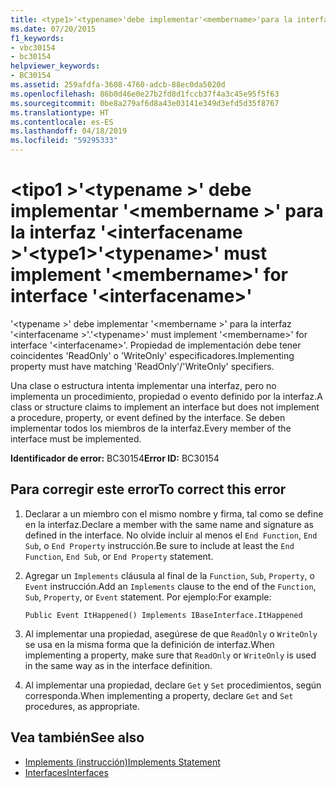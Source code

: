 ```yaml
---
title: <type1>'<typename>'debe implementar'<membername>'para la interfaz'<interfacename>'
ms.date: 07/20/2015
f1_keywords:
- vbc30154
- bc30154
helpviewer_keywords:
- BC30154
ms.assetid: 259afdfa-3608-4760-adcb-88ec0da5020d
ms.openlocfilehash: 86b0d46e0e27b2fd8d1fccb37f4a3c45e95f5f63
ms.sourcegitcommit: 0be8a279af6d8a43e03141e349d3efd5d35f8767
ms.translationtype: HT
ms.contentlocale: es-ES
ms.lasthandoff: 04/18/2019
ms.locfileid: "59295333"
---
```

# <a name="type1typename-must-implement-membername-for-interface-interfacename"></a><span data-ttu-id="acb42-102">\<tipo1 >'\<typename >' debe implementar '\<membername >' para la interfaz '\<interfacename >'</span><span class="sxs-lookup"><span data-stu-id="acb42-102">\<type1>'\<typename>' must implement '\<membername>' for interface '\<interfacename>'</span></span>
<span data-ttu-id="acb42-103">'\<typename >' debe implementar '\<membername >' para la interfaz '\<interfacename >'.</span><span class="sxs-lookup"><span data-stu-id="acb42-103">'\<typename>' must implement '\<membername>' for interface '\<interfacename>'.</span></span> <span data-ttu-id="acb42-104">Propiedad de implementación debe tener coincidentes 'ReadOnly' o 'WriteOnly' especificadores.</span><span class="sxs-lookup"><span data-stu-id="acb42-104">Implementing property must have matching 'ReadOnly'/'WriteOnly' specifiers.</span></span>  
  
 <span data-ttu-id="acb42-105">Una clase o estructura intenta implementar una interfaz, pero no implementa un procedimiento, propiedad o evento definido por la interfaz.</span><span class="sxs-lookup"><span data-stu-id="acb42-105">A class or structure claims to implement an interface but does not implement a procedure, property, or event defined by the interface.</span></span> <span data-ttu-id="acb42-106">Se deben implementar todos los miembros de la interfaz.</span><span class="sxs-lookup"><span data-stu-id="acb42-106">Every member of the interface must be implemented.</span></span>  
  
 <span data-ttu-id="acb42-107">**Identificador de error:** BC30154</span><span class="sxs-lookup"><span data-stu-id="acb42-107">**Error ID:** BC30154</span></span>  
  
## <a name="to-correct-this-error"></a><span data-ttu-id="acb42-108">Para corregir este error</span><span class="sxs-lookup"><span data-stu-id="acb42-108">To correct this error</span></span>  
  
1. <span data-ttu-id="acb42-109">Declarar a un miembro con el mismo nombre y firma, tal como se define en la interfaz.</span><span class="sxs-lookup"><span data-stu-id="acb42-109">Declare a member with the same name and signature as defined in the interface.</span></span> <span data-ttu-id="acb42-110">No olvide incluir al menos el `End Function`, `End Sub`, o `End Property` instrucción.</span><span class="sxs-lookup"><span data-stu-id="acb42-110">Be sure to include at least the `End Function`, `End Sub`, or `End Property` statement.</span></span>  
  
2. <span data-ttu-id="acb42-111">Agregar un `Implements` cláusula al final de la `Function`, `Sub`, `Property`, o `Event` instrucción.</span><span class="sxs-lookup"><span data-stu-id="acb42-111">Add an `Implements` clause to the end of the `Function`, `Sub`, `Property`, or `Event` statement.</span></span> <span data-ttu-id="acb42-112">Por ejemplo:</span><span class="sxs-lookup"><span data-stu-id="acb42-112">For example:</span></span>  
  
    ```  
    Public Event ItHappened() Implements IBaseInterface.ItHappened  
    ```  
  
3. <span data-ttu-id="acb42-113">Al implementar una propiedad, asegúrese de que `ReadOnly` o `WriteOnly` se usa en la misma forma que la definición de interfaz.</span><span class="sxs-lookup"><span data-stu-id="acb42-113">When implementing a property, make sure that `ReadOnly` or `WriteOnly` is used in the same way as in the interface definition.</span></span>  
  
4. <span data-ttu-id="acb42-114">Al implementar una propiedad, declare `Get` y `Set` procedimientos, según corresponda.</span><span class="sxs-lookup"><span data-stu-id="acb42-114">When implementing a property, declare `Get` and `Set` procedures, as appropriate.</span></span>  
  
## <a name="see-also"></a><span data-ttu-id="acb42-115">Vea también</span><span class="sxs-lookup"><span data-stu-id="acb42-115">See also</span></span>

- [<span data-ttu-id="acb42-116">Implements (instrucción)</span><span class="sxs-lookup"><span data-stu-id="acb42-116">Implements Statement</span></span>](../../../visual-basic/language-reference/statements/implements-statement.md)
- [<span data-ttu-id="acb42-117">Interfaces</span><span class="sxs-lookup"><span data-stu-id="acb42-117">Interfaces</span></span>](../../../visual-basic/programming-guide/language-features/interfaces/index.md)
